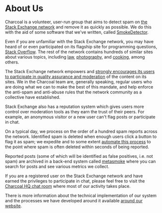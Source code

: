 # About Us

Charcoal is a volunteer, user-run group that aims to detect spam on
[the Stack Exchange network](https://stackexchange.com/)
and remove it as quickly as possible.
We do this with the aid of some software that we've written, called
[SmokeDetector](https://github.com/Charcoal-SE/SmokeDetector).

Even if you are unfamiliar with the Stack Exchange network,
you may have heard of or even participated on its flagship site for programming questions,
[Stack Overflow](//stackoverflow.com/).
The rest of the network contains hundreds of similar sites about various topics, including
[law](//law.stackexchange.com/),
[photography](//photography.stackexchange.com/), and
[cooking](//cooking.stackexchange.com/),
among others.

The Stack Exchange network empowers and
[strongly encourages its users to participate in quality assurance and moderation][1]
of the content on its sites.
We in the Charcoal team are, generally speaking, regular users who are doing what we can
to make the best of this mandate, and help enforce the anti-spam
and anti-abuse rules that the network community as a collective have established.

  [1]: https://stackoverflow.blog/2009/05/18/a-theory-of-moderation/

Stack Exchange also has a reputation system which gives users more control
over moderation tools as they earn the trust of their peers.
For example, an anonymous visitor or a new user can't flag posts
or participate in chat.

On a typical day, we process on the order of a hundred spam reports across the network.
Identified spam is deleted when enough users click a button to flag it as spam;
we expedite and to some extent
[automate this process](/flagging)
to the point where spam is often deleted within seconds of being reported.

Reported posts
(some of which will be identified as false positives, i.e. not spam)
are archived in a back-end system called
[metasmoke](https://metasmoke.erwaysoftware.com/)
where you can search for posts and see various metrics we collect.

If you are a registered user on the Stack Exchange network
and have earned the privileges to participate in chat,
please feel free to visit the
[Charcoal HQ chat room](https://chat.stackexchange.com/rooms/11540/charcoal-hq)
where most of our activity takes place.

There is more information about the technical implementation of our system
and the processes we have developed around it available [around our website](/).
